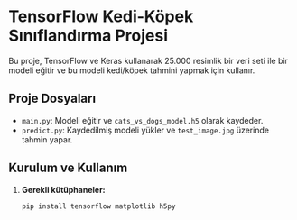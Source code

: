# TensorFlow Kedi-Köpek Sınıflandırma Projesi

Bu proje, TensorFlow ve Keras kullanarak 25.000 resimlik bir veri seti ile bir modeli eğitir ve bu modeli kedi/köpek tahmini yapmak için kullanır.

## Proje Dosyaları
* `main.py`: Modeli eğitir ve `cats_vs_dogs_model.h5` olarak kaydeder.
* `predict.py`: Kaydedilmiş modeli yükler ve `test_image.jpg` üzerinde tahmin yapar.

## Kurulum ve Kullanım

1. **Gerekli kütüphaneler:**
   ```bash
   pip install tensorflow matplotlib h5py